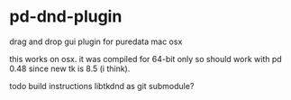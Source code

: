 # pd-dnd-plugin
drag and drop gui plugin for puredata mac osx

this works on osx. it was compiled for 64-bit only so should work with pd 0.48 since new tk is 8.5 (i think). 

todo
build instructions
libtkdnd as git submodule?
